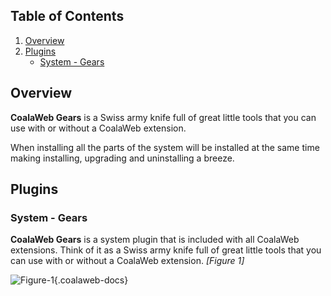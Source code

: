## Table of Contents
1.  [Overview](#overview)
2.  [Plugins](#plugins)
    -   [System - Gears](#plg-gears)

## <a class="doc-top" name="overview"></a>Overview

**CoalaWeb Gears** is a Swiss army knife full of great little tools that you can use with or without a CoalaWeb extension.

<div class="uk-alert">When installing all the parts of the system will be installed at the same time making installing, upgrading and uninstalling a breeze.</div>

## <a name="plugins"></a>Plugins

### <a name="plg-likes"></a>System - Gears

**CoalaWeb Gears** is a system plugin that is included with all CoalaWeb extensions. Think of it as a Swiss army knife full of great little tools that you can use with or without a CoalaWeb extension. *\[Figure 1\]*

![Figure-1](http://cdn.coalaweb.com/images/docs/joomla-extensions/gears/cw-gears.png "Figure-1"){.coalaweb-docs}